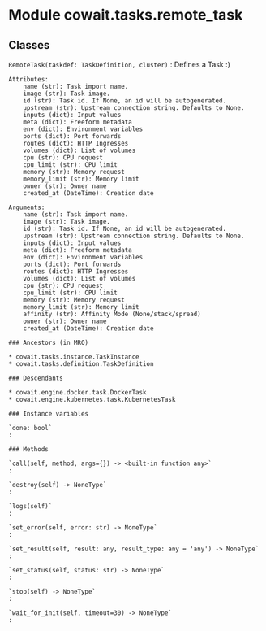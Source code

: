 Module cowait.tasks.remote_task
===============================

Classes
-------

`RemoteTask(taskdef: TaskDefinition, cluster)`
:   Defines a Task :)
    
    Attributes:
        name (str): Task import name.
        image (str): Task image.
        id (str): Task id. If None, an id will be autogenerated.
        upstream (str): Upstream connection string. Defaults to None.
        inputs (dict): Input values
        meta (dict): Freeform metadata
        env (dict): Environment variables
        ports (dict): Port forwards
        routes (dict): HTTP Ingresses
        volumes (dict): List of volumes
        cpu (str): CPU request
        cpu_limit (str): CPU limit
        memory (str): Memory request
        memory_limit (str): Memory limit
        owner (str): Owner name
        created_at (DateTime): Creation date
    
    Arguments:
        name (str): Task import name.
        image (str): Task image.
        id (str): Task id. If None, an id will be autogenerated.
        upstream (str): Upstream connection string. Defaults to None.
        inputs (dict): Input values
        meta (dict): Freeform metadata
        env (dict): Environment variables
        ports (dict): Port forwards
        routes (dict): HTTP Ingresses
        volumes (dict): List of volumes
        cpu (str): CPU request
        cpu_limit (str): CPU limit
        memory (str): Memory request
        memory_limit (str): Memory limit
        affinity (str): Affinity Mode (None/stack/spread)
        owner (str): Owner name
        created_at (DateTime): Creation date

    ### Ancestors (in MRO)

    * cowait.tasks.instance.TaskInstance
    * cowait.tasks.definition.TaskDefinition

    ### Descendants

    * cowait.engine.docker.task.DockerTask
    * cowait.engine.kubernetes.task.KubernetesTask

    ### Instance variables

    `done: bool`
    :

    ### Methods

    `call(self, method, args={}) ‑> <built-in function any>`
    :

    `destroy(self) ‑> NoneType`
    :

    `logs(self)`
    :

    `set_error(self, error: str) ‑> NoneType`
    :

    `set_result(self, result: any, result_type: any = 'any') ‑> NoneType`
    :

    `set_status(self, status: str) ‑> NoneType`
    :

    `stop(self) ‑> NoneType`
    :

    `wait_for_init(self, timeout=30) ‑> NoneType`
    :